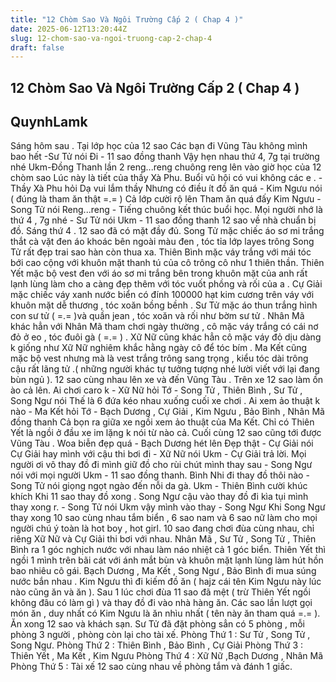```yaml
---
title: "12 Chòm Sao Và Ngôi Trường Cấp 2 ( Chap 4 )"
date: 2025-06-12T13:20:44Z
slug: 12-chom-sao-va-ngoi-truong-cap-2-chap-4
draft: false
---
```


## 12 Chòm Sao Và Ngôi Trường Cấp 2 ( Chap 4 )

## QuynhLamk

Sáng hôm sau . Tại lớp học của 12 sao
Các bạn đi Vũng Tàu không mình bao hết -Sư Tử nói
Đi - 11 sao đồng thanh
Vậy hẹn nhau thứ 4, 7g tại trường nhé
Ukm-Đồng Thanh lần 2
reng...reng chuông reng lên vào giờ học của 12 chòm sao
Lúc này là tiết của thầy Xà Phu.
Buổi vũ hội có vui không các e . - Thầy Xà Phu hỏi
Dạ vui lắm thầy
Nhưng có điều ít đồ ăn quá - Kim Ngưu nói ( đúng là tham ăn thật =.= )
Cả lớp cười rộ lên
Tham ăn quá đấy Kim Ngưu -Song Tử nói
Reng...reng - Tiếng chuông kết thúc buổi học.
Mọi người nhớ là thứ 4 , 7g nhé - Sư Tử nói
Ukm - 11 sao đồng thanh
12 sao về nhà chuẩn bị đồ.
Sáng thứ 4 . 12 sao đã có mặt đầy đủ.
Song Tử mặc chiếc áo sơ mi trắng thắt cà vặt đen áo khoác bên ngoài màu đen , tóc tỉa lớp layes trông Song Tử rất đẹp trai sao hàn còn thua xa.
Thiên Bình mặc váy trắng với mái tóc bới cao cộng với khuôn mặt thanh tú của cô trông cô như 1 thiên thần.
Thiên Yết mặc bộ vest đen với áo sơ mi trắng bên trong khuôn mặt của anh rất lạnh lùng làm cho a càng đẹp thêm với tóc vuốt phồng và rối của a .
Cự Giải mặc chiếc váy xanh nước biển có đính 100000 hạt kim cương trên váy với khuôn mặt dễ thương , tóc xoăn bồng bềnh .
Sư Tử mặc áo thun trắng hình con sư tử ( =.= )và quần jean , tóc xoăn và rối như bờm sư tử . Nhân Mã khác hẳn với Nhân Mã tham chơi ngày thường , cô mặc váy trắng có cái nơ đỏ ở eo , tóc đuôi gà ( =.= ) .
Xữ Nữ cũng khác hẳn cô mặc váy đỏ dịu dàng k giống như Xữ Nữ nghiêm khắc hằng ngày cô để tóc bím .
Ma Kết cũng mặc bộ vest nhưng mà là vest trắng trông sang trọng , kiểu tóc dài trông cậu rất lãng tử .( những người khác tự tưởng tượng nhé lười viết với lại đang bùn ngủ ).
12 sao cùng nhau lên xe và đến Vũng Tàu .
Trên xe 12 sao làm ồn ào cả lên.
Ai chơi caro k - Xữ Nữ hỏi
Tớ - Song Tử , Thiên Bình , Sư Tử , Song Ngư nói
Thế là 6 đứa kéo nhau xuống cuối xe chơi .
Ai xem ảo thuật k nào - Ma Kết hỏi
Tớ - Bạch Dương , Cự Giải , Kim Ngưu , Bảo Bình , Nhân Mã đồng thanh
Cả bọn ra giữa xe ngồi xem ảo thuật của Ma Kết.
Chỉ có Thiên Yết là ngồi ở đầu xe im lặng k nói từ nào cả.
Cuối cùng 12 sao cũng tới được Vũng Tàu .
Woa biễn đẹp quá - Bạch Dương hét lên
Đẹp thật - Cự Giải nói
Cự Giải hay mình với cậu thi bơi đi - Xữ Nữ nói
Ukm - Cự Giải trả lời.
Mọi người ơi vô thay đồ đi mình giữ đồ cho rùi chút mình thay sau - Song Ngư nói với mọi người
Ukm - 11 sao đồng thanh.
Bình Nhi đi thay đồ thôi nào - Song Tử nói giọng ngọt ngào đến nỗi da gà.
Ukm - Thiên Bình cười khúc khích
Khi 11 sao thay đồ xong .
Song Ngư cậu vào thay đồ đi kìa tụi mình thay xong r. - Song Tử nói
Ukm vậy mình vào thay - Song Ngư
Khi Song Ngư thay xong 10 sao cùng nhau tắm biển , 6 sao nam và 6 sao nữ làm cho mọi người chú ý toàn là hot boy , hot girl.
10 sao đang chơi đùa cùng nhau, chỉ riêng Xữ Nữ và Cự Giải thi bơi với nhau.
Nhân Mã , Sư Tử , Song Tử , Thiên Bình ra 1 góc nghịch nước với nhau làm náo nhiệt cả 1 góc biển.
Thiên Yết thì ngồi 1 mình trên bãi cát với ánh mắt bùn và khuôn mặt lạnh lùng làm hút hồn bao nhiêu cô gái.
Bạch Dương , Ma Kết , Song Ngư , Bảo Bình đi mua súng nước bắn nhau . Kim Ngưu thì đi kiếm đồ ăn ( hajz cái tên Kim Ngưu này lúc nào cũng ăn và ăn ).
Sau 1 lúc chơi đùa 11 sao đã mệt ( trừ Thiên Yết ngồi không đâu có làm gì ) và thay đồ đi vào nhà hàng ăn. Các sao lần lượt gọi món ăn , duy nhất có Kim Ngưu là ăn nhìu nhất ( tên này ăn tham quá =.= ). Ăn xong 12 sao và khách sạn.
Sư Tử đã đặt phòng sẳn có 5 phòng , mỗi phòng 3 người , phòng còn lại cho tài xế.
Phòng Thứ 1 : Sư Tử , Song Tử , Song Ngư.
Phòng Thứ 2 : Thiên Bình , Bảo Bình , Cự Giải
Phòng Thứ 3 : Thiên Yết , Ma Kết , Kim Ngưu
Phòng Thứ 4 : Xữ Nữ ,Bạch Dương , Nhân Mã
Phòng Thứ 5 : Tài xế
12 sao cùng nhau về phòng tắm và đánh 1 giấc.